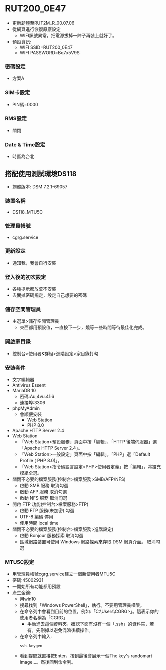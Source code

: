 # RUT200_0E47
+ 更新韌體至RUT2M_R_00.07.06
+ 從網頁進行恢復原廠設定
  + WIFI訊號異常，把電源拔掉一陣子再裝上就好了。
+ 預設資訊:
  + WIFI SSID=RUT200_0E47
  + WIFI PASSWORD=Bq7x5V9S

### 密碼設定
+ 方案A

### SIM卡設定
+ PIN碼=0000

### RMS設定
+ 關閉

### Date & Time設定
+ 時區為台北


## 搭配使用測試環境DS118
+ 韌體版本: DSM 7.2.1-69057

### 裝置名稱
+ DS118_MTU5C

### 管理員帳號
+ cgrg.service

### 更新設定
+ 通知我，我會自行安裝

### 登入後的初次設定
+ 各種提示都放棄不安裝
+ 去關掉密碼規定，設定自己想要的密碼

### 儲存空間管理員
+ 主選單>儲存空間管理員
  + 東西都用預設值，一直按下一步，燒等一些時間等待最佳化完成。

### 開啟家目錄
+ 控制台>使用者&群組>進階設定>家目錄打勾

### 安裝套件
+ 文字編輯器
+ Antivirus Essent
+ MariaDB 10
  + 密碼:Au,4vu.41i6
  + 連接埠:3306
+ phpMyAdmin 
  + 會順便安裝
    + Web Station
    + PHP 8.0
+ Apache HTTP Server 2.4
+ Web Station
  + 「Web Station>預設服務」頁面中按「編輯」，「HTTP 後端伺服器」選「Apache HTTP Server 2.4」。
  + 「Web Station>一般設定」頁面中按「編輯」，「PHP」選「Default Profile ( PHP 8.0)」。
  + 「Web Station>指令碼語言設定>PHP>使用者定義」按「編輯」，將擴充模組全選。
+ 關閉不必要的檔案服務(控制台>檔案服務>SMB/AFP/NFS)
  + 啟動 SMB 服務 取消勾選
  + 啟動 AFP 服務 取消勾選
  + 啟動 NFS 服務 取消勾選
+ 開啟 FTP 功能(控制台>檔案服務>FTP)
  + 啟動 FTP 服務(未加密) 勾選
  + UTF-8 編碼 停用
  + 使用時間 local time
+ 關閉不必要的檔案服務(控制台>檔案服務>進階設定)
  + 啟動 Bonjour 服務探索 取消勾選
  + 區域網路裝置可使用 Windows 網路探索來存取 DSM 網頁介面。 取消勾選

### MTU5C設定
+ 用管理員帳號cgrg.service建立一個新使用者MTU5C
 + 密碼:45002931
 + 一開始所有功能都用預設
 + 產生金鑰:
   + 用win10
   + 搜尋找到「Windows PowerShell」，執行。不要用管理員權限。
   + 在命令列中會看到目前的位置，例如:「C:\Users\CGRG>」。這表示你的使用者名稱為「CGRG」
     + 手動進去這個資料夾，確認下面有沒有一個「.ssh」的資料夾，若有，先刪掉以避免混淆後續操作。
   + 在命令列中輸入:
     ```
     ssh-keygen
     ```
   + 看到提問就直接按Enter，按到最後會展示一個The key's randomart image...。然後回到命令列。
